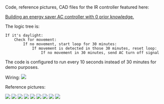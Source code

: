 Code, reference pictures, CAD files for the IR controller featured here:

[Building an energy saver AC controller with 0 prior knowledge.](robsware)

The logic tree is:

```text
If it's daylight:
    Check for movement:
        If no movement, start loop for 30 minutes:
            If movement is detected in those 30 minutes, reset loop:
                If no movement in 30 minutes, send AC turn off signal
```

The code is configured to run every 10 seconds instead of 30 minutes for demo purposes.    

Wiring:
![](wiring.png)

Reference pictures:

![](1.jpg)
![](2.jpg)
![](3.jpg)
![](4.jpg)
![](5.jpg)
![](6.jpg)
![](7.jpg)
![](8.jpg)
![](9.jpg)